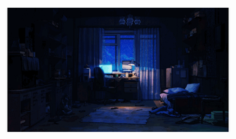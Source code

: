 [![1000x420](https://github.com/jonleopard/jonleopard/blob/master/room.gif "Jon Leopard")](https://github.com/jonleopard)
